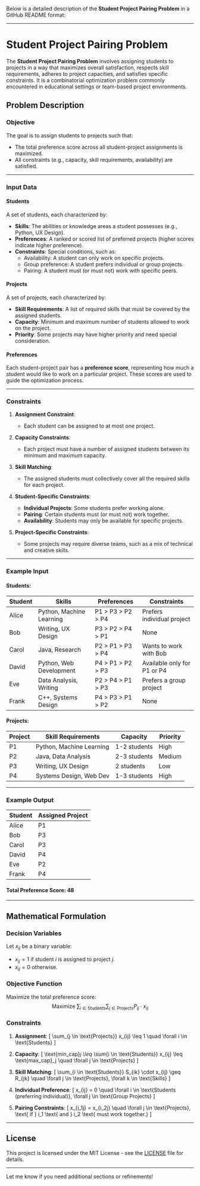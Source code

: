 Below is a detailed description of the **Student Project Pairing Problem** in a GitHub README format:

---

# Student Project Pairing Problem

The **Student Project Pairing Problem** involves assigning students to projects in a way that maximizes overall satisfaction, respects skill requirements, adheres to project capacities, and satisfies specific constraints. It is a combinatorial optimization problem commonly encountered in educational settings or team-based project environments.

## Problem Description

### Objective
The goal is to assign students to projects such that:
- The total preference score across all student-project assignments is maximized.
- All constraints (e.g., capacity, skill requirements, availability) are satisfied.

---

### Input Data

#### **Students**
A set of students, each characterized by:
- **Skills**: The abilities or knowledge areas a student possesses (e.g., Python, UX Design).
- **Preferences**: A ranked or scored list of preferred projects (higher scores indicate higher preference).
- **Constraints**: Special conditions, such as:
  - Availability: A student can only work on specific projects.
  - Group preference: A student prefers individual or group projects.
  - Pairing: A student must (or must not) work with specific peers.

#### **Projects**
A set of projects, each characterized by:
- **Skill Requirements**: A list of required skills that must be covered by the assigned students.
- **Capacity**: Minimum and maximum number of students allowed to work on the project.
- **Priority**: Some projects may have higher priority and need special consideration.

#### **Preferences**
Each student-project pair has a **preference score**, representing how much a student would like to work on a particular project. These scores are used to guide the optimization process.

---

### Constraints

1. **Assignment Constraint**:
   - Each student can be assigned to at most one project.

2. **Capacity Constraints**:
   - Each project must have a number of assigned students between its minimum and maximum capacity.

3. **Skill Matching**:
   - The assigned students must collectively cover all the required skills for each project.

4. **Student-Specific Constraints**:
   - **Individual Projects**: Some students prefer working alone.
   - **Pairing**: Certain students must (or must not) work together.
   - **Availability**: Students may only be available for specific projects.

5. **Project-Specific Constraints**:
   - Some projects may require diverse teams, such as a mix of technical and creative skills.

---

### Example Input

#### **Students**:
| **Student** | **Skills**              | **Preferences**          | **Constraints**                   |
|-------------|-------------------------|--------------------------|------------------------------------|
| Alice       | Python, Machine Learning| P1 > P3 > P2 > P4        | Prefers individual project         |
| Bob         | Writing, UX Design      | P3 > P2 > P4 > P1        | None                               |
| Carol       | Java, Research          | P2 > P1 > P3 > P4        | Wants to work with Bob             |
| David       | Python, Web Development | P4 > P1 > P2 > P3        | Available only for P1 or P4        |
| Eve         | Data Analysis, Writing  | P2 > P4 > P1 > P3        | Prefers a group project            |
| Frank       | C++, Systems Design     | P4 > P3 > P1 > P2        | None                               |

#### **Projects**:
| **Project** | **Skill Requirements**      | **Capacity** | **Priority** |
|-------------|-----------------------------|--------------|--------------|
| P1          | Python, Machine Learning    | 1-2 students | High         |
| P2          | Java, Data Analysis         | 2-3 students | Medium       |
| P3          | Writing, UX Design          | 2 students   | Low          |
| P4          | Systems Design, Web Dev     | 1-3 students | High         |

---

### Example Output

| **Student** | **Assigned Project** |
|-------------|----------------------|
| Alice       | P1                   |
| Bob         | P3                   |
| Carol       | P3                   |
| David       | P4                   |
| Eve         | P2                   |
| Frank       | P4                   |

#### **Total Preference Score**: 48

---

## Mathematical Formulation

### Decision Variables
Let $x_{ij}$ be a binary variable:
- $x_{ij} = 1$ if student $i$ is assigned to project $j$.
- $x_{ij} = 0$ otherwise.

### Objective Function
Maximize the total preference score:
$$
\text{Maximize } \sum_{i \in \text{Students}} \sum_{j \in \text{Projects}} P_{ij} \cdot x_{ij}
$$

### Constraints
1. **Assignment**:
\[
\sum_{j \in \text{Projects}} x_{ij} \leq 1 \quad \forall i \in \text{Students}
\]

2. **Capacity**:
\[
\text{min\_cap}_j \leq \sum_{i \in \text{Students}} x_{ij} \leq \text{max\_cap}_j \quad \forall j \in \text{Projects}
\]

3. **Skill Matching**:
\[
\sum_{i \in \text{Students}} S_{ik} \cdot x_{ij} \geq R_{jk} \quad \forall j \in \text{Projects}, \forall k \in \text{Skills}
\]

4. **Individual Preference**:
\[
x_{ij} = 0 \quad \forall i \in \text{Students (preferring individual)}, \forall j \in \text{Group Projects}
\]

5. **Pairing Constraints**:
\[
x_{i_1j} = x_{i_2j} \quad \forall j \in \text{Projects}, \text{ if } i_1 \text{ and } i_2 \text{ must work together.}
\]


---

## License

This project is licensed under the MIT License - see the [LICENSE](LICENSE) file for details.

---

Let me know if you need additional sections or refinements!
